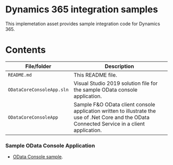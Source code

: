 <!--
---
page_type: sample
languages:
- csharp
products:
- dynamics-finance-operations
- dotnet-core

description: "Dynamics 365 integration samples"
urlFragment: "d365-integration-samples"
---
-->
# Dynamics 365 integration samples

This implemetation asset provides sample integration code for Dynamics 365.

# Contents
| File/folder | Description |
|-------------|-------------|
| `README.md` | This README file. |
| `ODataCoreConsoleApp.sln` | Visual Studio 2019 solution file for the sample OData console application. |
| `ODataCoreConsoleApp` | Sample F&O OData client console application written to illustrate the use of .Net Core and the OData Connected Service in a client application. |

### Sample OData Console Application
- [OData Console sample](https://github.com/microsoft/Dynamics-365-FastTrack-Implementation-Assets/tree/master/Integration/ODataCoreConsoleApp).
